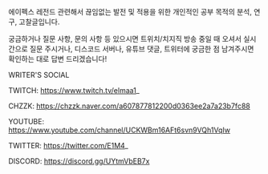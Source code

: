 에이펙스 레전드 관련해서 끊임없는 발전 및 적용을 위한 개인적인 공부 목적의 분석, 연구, 고찰글입니다.

궁금하거나 질문 사항, 문의 사항 등 있으시면 트위치/치지직 방송 중일 때 오셔서 실시간으로 질문 주시거나, 디스코드 서버나, 유튜브 댓글, 트위터에 궁금한 점 남겨주시면 확인하는 대로 답변 드리겠습니다!


WRITER'S SOCIAL

TWITCH: https://www.twitch.tv/elmaa1_

CHZZK: https://chzzk.naver.com/a607877812200d0363ee2a7a23b7fc88

YOUTUBE: https://www.youtube.com/channel/UCKWBm16AFt6svn9VQh1VqIw

TWITTER: https://twitter.com/E1M4_

DISCORD: https://discord.gg/UYtmVbEB7x
